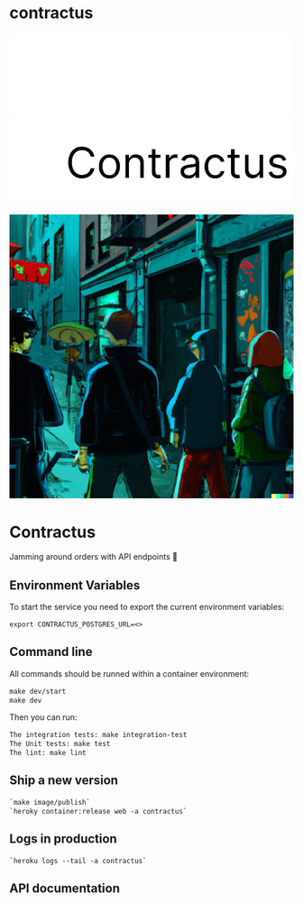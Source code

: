 # contractus

![Logo](/assets/blackbackground.png#gh-dark-mode-only)
![Logo](/assets/whitebackgroun.png#gh-light-mode-only)

![image](assets/contractus.png)


# Contractus

Jamming around orders with API endpoints 🎸

## Environment Variables

To start the service you need to export the current environment variables:

    export CONTRACTUS_POSTGRES_URL=<>

## Command line
All commands should be runned within a container environment:
    
    make dev/start
    make dev

Then you can run:
    
    The integration tests: make integration-test
    The Unit tests: make test
    The lint: make lint

## Ship a new version
    `make image/publish`
    `heroky container:release web -a contractus`

## Logs in production

    `heroku logs --tail -a contractus`

## API documentation




